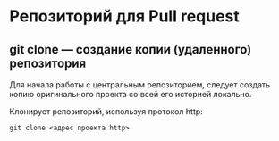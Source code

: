 # Репозиторий для Pull request

## **git clone — создание копии (удаленного) репозитория**
Для начала работы с центральным репозиторием, следует создать копию оригинального проекта со всей его историей локально.

Клонирует репозиторий, используя протокол http:
```
git clone <адрес проекта http>
```

